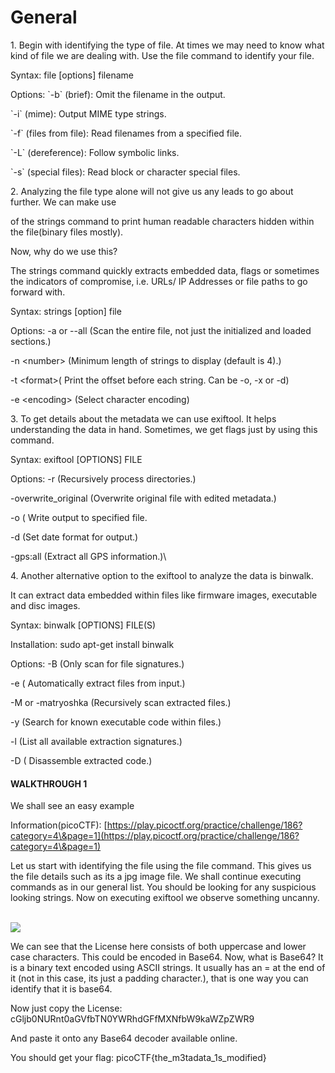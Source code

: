 # General

1\. Begin with identifying the type of file. At times we may need to know what kind of file we are dealing with. Use the file command to identify your file.

&#x20;                           Syntax:  file \[options] filename

&#x20;                           Options: \`-b\` (brief): Omit the filename in the output.

&#x20;                                            \`-i\` (mime): Output MIME type strings.

&#x20;                                            \`-f\` (files from file): Read filenames from a specified file.

&#x20;                                            \`-L\` (dereference): Follow symbolic links.

&#x20;                                            \`-s\` (special files): Read block or character special files.



2\. Analyzing the file type alone will not give us any leads to go about further.  We can make use&#x20;

of the strings command to print human readable characters hidden within the file(binary   files mostly).&#x20;

Now, why do we use this?&#x20;

The strings command quickly extracts embedded data, flags or sometimes the    indicators of compromise, i.e. URLs/ IP Addresses or file paths to go forward with.&#x20;

&#x20;           Syntax:   strings \[option] file

&#x20;           Options: -a or --all (Scan the entire file, not just the initialized and loaded sections.)

&#x20;                            \-n \<number> (Minimum length of strings to display (default is 4).)

&#x20;                            \-t \<format>( Print the offset before each string. Can be -o, -x or -d)&#x20;

&#x20;                            \-e \<encoding> (Select character encoding)

3\. To get details about the metadata we can use exiftool. It helps understanding the data in hand. Sometimes, we get flags just by using this command.&#x20;

&#x20;            Syntax: exiftool \[OPTIONS] FILE

&#x20;            Options:  -r (Recursively process directories.)

&#x20;                              \-overwrite\_original  (Overwrite original file with edited metadata.)

&#x20;                              \-o ( Write output to specified file.

&#x20;                              \-d (Set date format for output.)

&#x20;                              \-gps:all (Extract all GPS information.)\


4\. Another alternative option to the exiftool to analyze the data is binwalk.&#x20;

It can extract data embedded within files like firmware images, executable and disc images.&#x20;

&#x20;               Syntax:  binwalk \[OPTIONS] FILE(S)

&#x20;               Installation: sudo apt-get install binwalk

&#x20;               Options: -B (Only scan for file signatures.)

&#x20;                                \-e ( Automatically extract files from input.)

&#x20;                                \-M or -matryoshka (Recursively scan extracted files.)

&#x20;                                \-y  (Search for known executable code within files.)

&#x20;                                \-l  (List all available extraction signatures.)

&#x20;                                \-D ( Disassemble extracted code.)

#### WALKTHROUGH 1

We shall see an easy example

Information(picoCTF): [https://play.picoctf.org/practice/challenge/186?category=4\&page=1](https://play.picoctf.org/practice/challenge/186?category=4\&page=1)

Let us start with identifying the file using the file command. This gives us the file details such as its a jpg image file. We shall continue executing commands as in our general list. You should be looking for any suspicious looking strings. Now on executing exiftool we observe something uncanny.&#x20;

\
![](https://lh7-us.googleusercontent.com/docsz/AD\_4nXfYRVrlCV6DbUNrauFzCHVa-1n7ypEfhXAAu4lFVDiNZ6RcbgL5nGRiopC2LxHQALEz3n7HrSNPfBfxi894zl0sWTjOGty45ZdAWov6VCk0\_zZfPAZcJ7GjULDXX7H2sILz-dXHmn09PW7WKS8TQTQjbzg?key=3tC4LW6BC-ghAujvhgrQ3Q)

We can see that the License here consists of both uppercase and lower case characters. This could be encoded in Base64.  Now, what is Base64? It is a binary text encoded using ASCII strings. It usually has an = at the end of it (not in this case, its just a padding character.), that is one way you can identify that it is base64.&#x20;

Now just copy the License: cGljb0NURnt0aGVfbTN0YWRhdGFfMXNfbW9kaWZpZWR9

And paste it onto any Base64 decoder available online.&#x20;

You should get your flag: picoCTF{the\_m3tadata\_1s\_modified}
